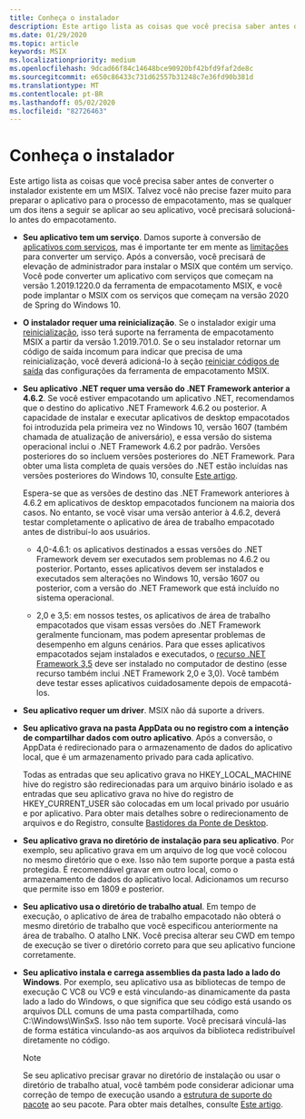 ```yaml
---
title: Conheça o instalador
description: Este artigo lista as coisas que você precisa saber antes de empacotar seu aplicativo de desktop. Talvez você não precise fazer muito para preparar seu app para o processo de empacotamento.
ms.date: 01/29/2020
ms.topic: article
keywords: MSIX
ms.localizationpriority: medium
ms.openlocfilehash: 9dcad66f84c14648bce90920bf42bfd9faf2de8c
ms.sourcegitcommit: e650c86433c731d62557b31248c7e36fd90b381d
ms.translationtype: MT
ms.contentlocale: pt-BR
ms.lasthandoff: 05/02/2020
ms.locfileid: "82726463"
---
```

# <a name="know-your-installer"></a>Conheça o instalador

Este artigo lista as coisas que você precisa saber antes de converter o instalador existente em um MSIX. Talvez você não precise fazer muito para preparar o aplicativo para o processo de empacotamento, mas se qualquer um dos itens a seguir se aplicar ao seu aplicativo, você precisará solucioná-lo antes do empacotamento.

+ __Seu aplicativo tem um serviço__. Damos suporte à conversão de [aplicativos com serviços](convert-an-installer-with-services.md), mas é importante ter em mente as [limitações](convert-an-installer-with-services.md#known-limitations) para converter um serviço. Após a conversão, você precisará de elevação de administrador para instalar o MSIX que contém um serviço. Você pode converter um aplicativo com serviços que começam na versão 1.2019.1220.0 da ferramenta de empacotamento MSIX, e você pode implantar o MSIX com os serviços que começam na versão 2020 de Spring do Windows 10.

+ __O instalador requer uma reinicialização__. Se o instalador exigir uma [reinicialização](support-restart.md), isso terá suporte na ferramenta de empacotamento MSIX a partir da versão 1.2019.701.0. Se o seu instalador retornar um código de saída incomum para indicar que precisa de uma reinicialização, você deverá adicioná-lo à seção [reiniciar códigos de saída](tool-best-practices.md#other-settings) das configurações da ferramenta de empacotamento MSIX. 

+ __Seu aplicativo .NET requer uma versão do .NET Framework anterior a 4.6.2__. Se você estiver empacotando um aplicativo .NET, recomendamos que o destino do aplicativo .NET Framework 4.6.2 ou posterior. A capacidade de instalar e executar aplicativos de desktop empacotados foi introduzida pela primeira vez no Windows 10, versão 1607 (também chamada de atualização de aniversário), e essa versão do sistema operacional inclui o .NET Framework 4.6.2 por padrão. Versões posteriores do so incluem versões posteriores do .NET Framework. Para obter uma lista completa de quais versões do .NET estão incluídas nas versões posteriores do Windows 10, consulte [Este artigo](https://docs.microsoft.com/dotnet/framework/migration-guide/versions-and-dependencies).

  Espera-se que as versões de destino das .NET Framework anteriores à 4.6.2 em aplicativos de desktop empacotados funcionem na maioria dos casos. No entanto, se você visar uma versão anterior à 4.6.2, deverá testar completamente o aplicativo de área de trabalho empacotado antes de distribuí-lo aos usuários.

  + 4,0-4.6.1: os aplicativos destinados a essas versões do .NET Framework devem ser executados sem problemas no 4.6.2 ou posterior. Portanto, esses aplicativos devem ser instalados e executados sem alterações no Windows 10, versão 1607 ou posterior, com a versão do .NET Framework que está incluído no sistema operacional.

  + 2,0 e 3,5: em nossos testes, os aplicativos de área de trabalho empacotados que visam essas versões do .NET Framework geralmente funcionam, mas podem apresentar problemas de desempenho em alguns cenários. Para que esses aplicativos empacotados sejam instalados e executados, o [recurso .NET Framework 3,5](https://docs.microsoft.com/dotnet/framework/install/dotnet-35-windows-10) deve ser instalado no computador de destino (esse recurso também inclui .NET Framework 2,0 e 3,0). Você também deve testar esses aplicativos cuidadosamente depois de empacotá-los.

+ __Seu aplicativo requer um driver__. MSIX não dá suporte a drivers. 

+ __Seu aplicativo grava na pasta AppData ou no registro com a intenção de compartilhar dados com outro aplicativo__. Após a conversão, o AppData é redirecionado para o armazenamento de dados do aplicativo local, que é um armazenamento privado para cada aplicativo.

  Todas as entradas que seu aplicativo grava no HKEY_LOCAL_MACHINE hive do registro são redirecionadas para um arquivo binário isolado e as entradas que seu aplicativo grava no hive do registro de HKEY_CURRENT_USER são colocadas em um local privado por usuário e por aplicativo. Para obter mais detalhes sobre o redirecionamento de arquivos e do Registro, consulte [Bastidores da Ponte de Desktop](../desktop/desktop-to-uwp-behind-the-scenes.md). 

 + __Seu aplicativo grava no diretório de instalação para seu aplicativo__. Por exemplo, seu aplicativo grava em um arquivo de log que você colocou no mesmo diretório que o exe. Isso não tem suporte porque a pasta está protegida. É recomendável gravar em outro local, como o armazenamento de dados do aplicativo local. Adicionamos um recurso que permite isso em 1809 e posterior.

+ __Seu aplicativo usa o diretório de trabalho atual__. Em tempo de execução, o aplicativo de área de trabalho empacotado não obterá o mesmo diretório de trabalho que você especificou anteriormente na área de trabalho. O atalho LNK. Você precisa alterar seu CWD em tempo de execução se tiver o diretório correto para que seu aplicativo funcione corretamente.

+ __Seu aplicativo instala e carrega assemblies da pasta lado a lado do Windows__. Por exemplo, seu aplicativo usa as bibliotecas de tempo de execução C VC8 ou VC9 e está vinculando-as dinamicamente da pasta lado a lado do Windows, o que significa que seu código está usando os arquivos DLL comuns de uma pasta compartilhada, como C:\Windows\WinSxS. Isso não tem suporte. Você precisará vinculá-las de forma estática vinculando-as aos arquivos da biblioteca redistribuível diretamente no código. 

  > [!NOTE]
  > Se seu aplicativo precisar gravar no diretório de instalação ou usar o diretório de trabalho atual, você também pode considerar adicionar uma correção de tempo de execução usando a [estrutura de suporte do pacote](https://github.com/microsoft/MSIX-PackageSupportFramework) ao seu pacote. Para obter mais detalhes, consulte [Este artigo](../psf/package-support-framework.md).  
